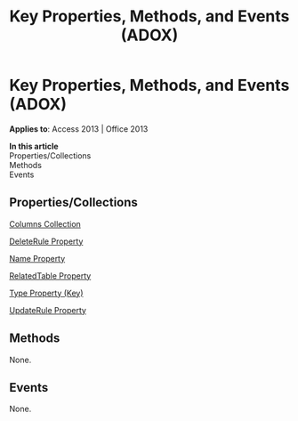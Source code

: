 ﻿---
title: Key Properties, Methods, and Events (ADOX)
TOCTitle: Properties, Methods, and Events
ms:assetid: 35639116-c8ec-103d-88f6-c0560efef2c0
ms:mtpsurl: https://msdn.microsoft.com/en-us/library/JJ249115(v=office.15)
ms:contentKeyID: 48544145
ms.date: 09/18/2015
mtps_version: v=office.15
---

# Key Properties, Methods, and Events (ADOX)


**Applies to**: Access 2013 | Office 2013

**In this article**  
Properties/Collections  
Methods  
Events  

## Properties/Collections

[Columns Collection](columns-collection-adox.md)

[DeleteRule Property](deleterule-property-adox.md)

[Name Property](name-property-adox.md)

[RelatedTable Property](relatedtable-property-adox.md)

[Type Property (Key)](https://msdn.microsoft.com/en-us/library/jj248879\(v=office.15\))

[UpdateRule Property](updaterule-property-adox.md)

## Methods

None.

## Events

None.

